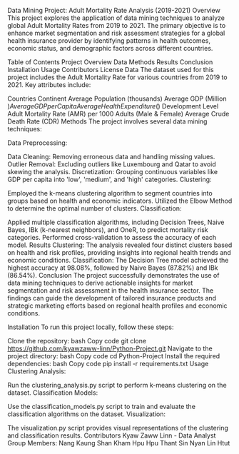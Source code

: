 Data Mining Project: Adult Mortality Rate Analysis (2019-2021)
Overview
This project explores the application of data mining techniques to analyze global Adult Mortality Rates from 2019 to 2021. The primary objective is to enhance market segmentation and risk assessment strategies for a global health insurance provider by identifying patterns in health outcomes, economic status, and demographic factors across different countries.

Table of Contents
Project Overview
Data
Methods
Results
Conclusion
Installation
Usage
Contributors
License
Data
The dataset used for this project includes the Adult Mortality Rate for various countries from 2019 to 2021. Key attributes include:

Countries
Continent
Average Population (thousands)
Average GDP (Million $)
Average GDP per Capita
Average Health Expenditure ($)
Development Level
Adult Mortality Rate (AMR) per 1000 Adults (Male & Female)
Average Crude Death Rate (CDR)
Methods
The project involves several data mining techniques:

Data Preprocessing:

Data Cleaning: Removing erroneous data and handling missing values.
Outlier Removal: Excluding outliers like Luxembourg and Qatar to avoid skewing the analysis.
Discretization: Grouping continuous variables like GDP per capita into 'low', 'medium', and 'high' categories.
Clustering:

Employed the k-means clustering algorithm to segment countries into groups based on health and economic indicators.
Utilized the Elbow Method to determine the optimal number of clusters.
Classification:

Applied multiple classification algorithms, including Decision Trees, Naive Bayes, IBk (k-nearest neighbors), and OneR, to predict mortality risk categories.
Performed cross-validation to assess the accuracy of each model.
Results
Clustering:
The analysis revealed four distinct clusters based on health and risk profiles, providing insights into regional health trends and economic conditions.
Classification:
The Decision Tree model achieved the highest accuracy at 98.08%, followed by Naive Bayes (87.82%) and IBk (86.54%).
Conclusion
The project successfully demonstrates the use of data mining techniques to derive actionable insights for market segmentation and risk assessment in the health insurance sector. The findings can guide the development of tailored insurance products and strategic marketing efforts based on regional health profiles and economic conditions.

Installation
To run this project locally, follow these steps:

Clone the repository:
bash
Copy code
git clone https://github.com/kyawzaww-linn/Python-Project.git
Navigate to the project directory:
bash
Copy code
cd Python-Project
Install the required dependencies:
bash
Copy code
pip install -r requirements.txt
Usage
Clustering Analysis:

Run the clustering_analysis.py script to perform k-means clustering on the dataset.
Classification Models:

Use the classification_models.py script to train and evaluate the classification algorithms on the dataset.
Visualization:

The visualization.py script provides visual representations of the clustering and classification results.
Contributors
Kyaw Zaww Linn - Data Analyst
Group Members:
Nang Kaung Shan Kham
Hpu Hpu Thant Sin
Nyan Lin Htut

